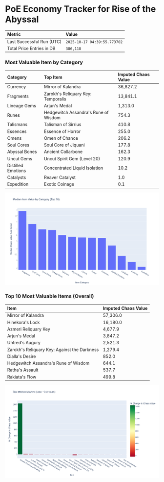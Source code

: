 # PoE Economy Tracker for Rise of the Abyssal

<!-- START_MAINTENANCE -->
| Metric | Value |
|:---|:---|
| Last Successful Run (UTC) | `2025-10-17 04:39:55.773702` |
| Total Price Entries in DB | `386,118` |

<!-- END_MAINTENANCE -->

<!-- START_DATAFRAME_DEBUG -->
<!-- END_DATAFRAME_DEBUG -->

<!-- START_CATEGORY_ANALYSIS -->
### Most Valuable Item by Category
| Category | Top Item | Imputed Chaos Value |
| :--- | :--- | :--- |
| Currency | Mirror of Kalandra | 36,827.2 |
| Fragments | Zarokh's Reliquary Key: Temporalis | 13,841.1 |
| Lineage Gems | Arjun's Medal | 1,313.0 |
| Runes | Hedgewitch Assandra's Rune of Wisdom | 754.3 |
| Talismans | Talisman of Sirrius | 410.8 |
| Essences | Essence of Horror | 255.0 |
| Omens | Omen of Chance | 206.2 |
| Soul Cores | Soul Core of Jiquani | 177.8 |
| Abyssal Bones | Ancient Collarbone | 162.3 |
| Uncut Gems | Uncut Spirit Gem (Level 20) | 120.9 |
| Distilled Emotions | Concentrated Liquid Isolation | 10.2 |
| Catalysts | Reaver Catalyst | 1.0 |
| Expedition | Exotic Coinage | 0.1 |


![Category Analysis Chart](charts/category_analysis.png)
<!-- END_ANALYSIS -->

<!-- START_ANALYSIS -->
### Top 10 Most Valuable Items (Overall)
| Item | Imputed Chaos Value |
| :--- | :--- |
| Mirror of Kalandra | 57,306.0 |
| Hinekora's Lock | 16,180.0 |
| Azmeri Reliquary Key | 4,677.9 |
| Arjun's Medal | 3,847.2 |
| Uhtred's Augury | 2,521.3 |
| Zarokh's Reliquary Key: Against the Darkness | 1,279.4 |
| Dialla's Desire | 852.0 |
| Hedgewitch Assandra's Rune of Wisdom | 644.1 |
| Ratha's Assault | 537.7 |
| Rakiata's Flow | 499.8 |


![Market Movers Chart](charts/market_movers.png)
<!-- END_ANALYSIS -->
